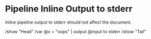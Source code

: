 # Pipeline Inline Output to stderr

Inline pipeline output to stderr should not affect the document.

/show "Head"
/var @x = "oops" | output @input to stderr
/show "Tail"

